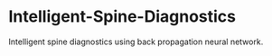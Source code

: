 # Intelligent-Spine-Diagnostics
Intelligent spine diagnostics using back propagation neural network.
